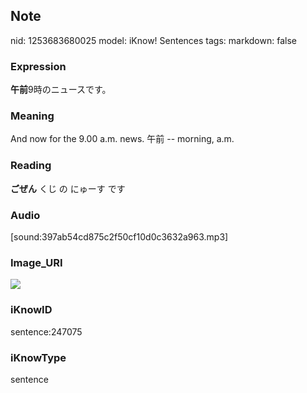## Note
nid: 1253683680025
model: iKnow! Sentences
tags: 
markdown: false

### Expression
<b>午前</b>9時のニュースです。

### Meaning
And now for the 9.00 a.m. news.
午前 -- morning, a.m.

### Reading
<b>ごぜん</b> くじ の にゅーす です

### Audio
[sound:397ab54cd875c2f50cf10d0c3632a963.mp3]

### Image_URI
<img src="56f385bf19ba9b961577273c7b488149.jpg">

### iKnowID
sentence:247075

### iKnowType
sentence
